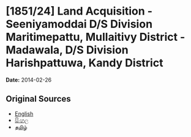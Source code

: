 # [1851/24] Land Acquisition - Seeniyamoddai D/S Division Maritimepattu, Mullaitivy District - Madawala, D/S Division Harishpattuwa, Kandy District

**Date:** 2014-02-26

## Original Sources

- [English](https://documents.gov.lk/view/extra-gazettes/2014/2/1851-24_E.pdf)
- [සිංහල](https://documents.gov.lk/view/extra-gazettes/2014/2/1851-24_S.pdf)
- [தமிழ்](https://documents.gov.lk/view/extra-gazettes/2014/2/1851-24_T.pdf)

